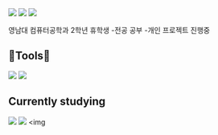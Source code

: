 <img src="https://capsule-render.vercel.app/api?type=waving&height=300&color=78DCFE&text=Welcome%20to%20LHJ's%20Github&section=header&textBg=false&reversal=false&fontColor=F4F4F4" />
<a href="mailto:gjini0907@gmail.com" target="_blank"><img src="https://img.shields.io/badge/gjini0907@gmail.com-EA4335?style=flat&logo=gmail&logoColor=white"/></a>
<a href="mailto:lim23@yu.ac.kr" target="_blank"><img src="https://img.shields.io/badge/lim23@yu.ac.kr-02569B?style=flat&logo=YU&logoColor=white"/></a>

영남대 컴퓨터공학과 2학년 휴학생
</a>-전공 공부
</a>-개인 프로젝트 진행중

## 🔨Tools🔨

<img src="https://img.shields.io/badge/VS-5C2D91?style=plastic&logo=visualstudio&logoColor=white"> <img src="https://img.shields.io/badge/VS_code-007ACC?style=plastic&logo=visualstudiocode&logoColor=white">

## Currently studying
<img src="https://img.shields.io/badge/C++-00599C?style=plastic&logo=cplusplus&logoColor=white"> <img src="https://img.shields.io/badge/C-A8B9CC?style=plastic&logo=c&logoColor=white"> <img 

<!--
**Lim-09/Lim-09** is a ✨ _special_ ✨ repository because its `README.md` (this file) appears on your GitHub profile.

Here are some ideas to get you started:

- 🔭 I’m currently working on ...
- 🌱 I’m currently learning ...
- 👯 I’m looking to collaborate on ...
- 🤔 I’m looking for help with ...
- 💬 Ask me about ...
- 📫 How to reach me: ...
- 😄 Pronouns: ...
- ⚡ Fun fact: ...
-->
